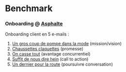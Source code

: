 # Benchmark

### Onboarding @ [Asphalte](https://asphalte.com)

Onboarding client en 5 e-mails :

1. [Un gros coup de pompe dans la mode](./benchmark/asphalte/01-vision-mission.html) (mission/vision)
2. [Chaussettes claquettes](./benchmark/asphalte/02-promesse.html) (promesse)
3. [On casse tout](./benchmark/asphalte/03-avantage-concurrentiel.html) (avantage concurrentiel)
4. [Suffit de nous dire hein](./benchmark/asphalte/04-call-to-action.html) (call to action)
5. [Un dernier pour la route](./benchmark/asphalte/05-poursuivre-conversation.html) (poursuivre conversation)
